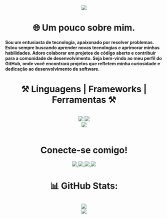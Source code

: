 <div align="center">
 <img src="https://images3.alphacoders.com/874/874252.jpg" />
</div>

<h1 align="center"> 🌐 Um pouco sobre mim. </h1>

<h4>Sou um entusiasta de tecnologia, apaixonado por resolver problemas. Estou sempre buscando aprender novas tecnologias e aprimorar minhas habilidades. Adoro colaborar em projetos de código aberto e contribuir para a comunidade de desenvolvimento. Seja bem-vindo ao meu perfil do GitHub, onde você encontrará projetos que refletem minha curiosidade e dedicação ao desenvolvimento de software.</h4>

 




 
 
<h1 align="center">⚒️ Linguagens | Frameworks | Ferramentas ⚒️</h1>
<br/>
<div align="center">
    <img src="https://skillicons.dev/icons?i=java,angular,spring,javascript,ts,nodejs,express,php" />
    <img src="https://skillicons.dev/icons?i=nextjs,vuejs,react,vite,tailwind,html,css" /><br>
    <img src="https://skillicons.dev/icons?i=postgres,docker,git,vscode" /><br>
</div>

<br/>


<div align="center"> 
 <h1>Conecte-se comigo!</h1>
  <a href="mailto:nielvitorba@gmai.com">
    <img src="https://img.shields.io/badge/Gmail-333333?style=for-the-badge&logo=gmail&logoColor=red" />
  </a>
  <a href="https://www.linkedin.com/in/daniel-assis-09a295321/" target="_blank">
    <img src="https://img.shields.io/badge/LinkedIn-0077B5?style=for-the-badge&logo=linkedin&logoColor=white" target="_blank" />
  </a>
  <a href="https://nielassis.github.io" target="_blank">
     <img src="https://img.shields.io/badge/Portfolio-FF5722?style=for-the-badge&logo=todoist&logoColor=white" target="_blank" /> <!-- sqlite, safari, google-chrome are other good icon options -->
  </a>
  <a href="https://wa.link/osr8cz">
   <img src="https://img.shields.io/badge/WhatsApp-25D366?logo=whatsapp&logoColor=fff&style=flat" target="_blank" /> 
  </a>
</div>

<div align="center">
    
 # 📊 GitHub Stats:
![](https://github-readme-streak-stats.herokuapp.com/?user=nielassis&theme=dark&hide_border=false)<br/>
![](https://github-readme-stats.vercel.app/api/top-langs/?username=nielassis&theme=dark&hide_border=false&include_all_commits=false&count_private=false&layout=compact)
---

</div>

